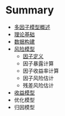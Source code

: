 # Summary

* [多因子模型概述](README.md)
* [理论基础](li-lun-ji-chu.md)
* [数据构建](shu-ju-gou-jian.md)
* [风险模型](feng-xian-mo-xing.md)
  * [因子定义](feng-xian-mo-xing/123.md)
  * 因子暴露计算
  * 因子收益率计算
  * 因子风险估计
  * 残差风险估计
* [收益模型](yin-zi-mo-xing.md)
* 优化模型
* 归因模型

